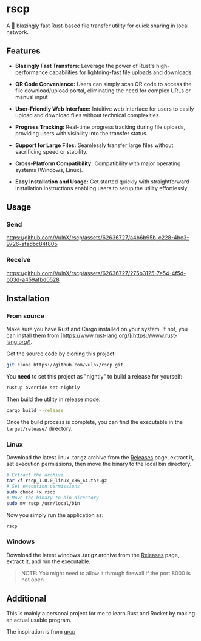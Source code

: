 # rscp

A :rocket: blazingly fast Rust-based file transfer utility for quick sharing in local network.

## Features

- **Blazingly Fast Transfers:** Leverage the power of Rust's high-performance capabilities for lightning-fast file uploads and downloads.

- **QR Code Convenience:** Users can simply scan QR code to access the file download/upload portal, eliminating the need for complex URLs or manual input

- **User-Friendly Web Interface:** Intuitive web interface for users to easily upload and download files without technical complexities.

- **Progress Tracking:** Real-time progress tracking during file uploads, providing users with visibility into the transfer status.

- **Support for Large Files:** Seamlessly transfer large files without sacrificing speed or stability.

- **Cross-Platform Compatibility:** Compatibility with major operating systems (Windows, Linux).

- **Easy Installation and Usage:** Get started quickly with straightforward installation instructions enabling users to setup the utility effortlessly

## Usage

### Send

https://github.com/VulnX/rscp/assets/62636727/a4b6b95b-c228-4bc3-9726-afadbc84f805

### Receive

https://github.com/VulnX/rscp/assets/62636727/275b3125-7e54-4f5d-b03d-a459afbd0528

## Installation

### From source

Make sure you have Rust and Cargo installed on your system. If not, you can install them from [https://www.rust-lang.org/](https://www.rust-lang.org/).

Get the source code by cloning this project:

```bash
git clone https://github.com/vulnx/rscp.git
```

You **need** to set this project as "nightly" to build a release for yourself:

```bash
rustup override set nightly
```

Then build the utility in release mode:

```bash
cargo build --release
```

Once the build process is complete, you can find the executable in the `target/release/` directory.

### Linux

Download the latest linux .tar.gz archive from the [Releases](https://github.com/VulnX/rscp/releases) page, extract it, set execution permissions, then move the binary to the local bin directory.

```bash
# Extract the archive
tar xf rscp_1.0.0_linux_x86_64.tar.gz
# Set execution permissions
sudo chmod +x rscp
# Move the binary to bin directory
sudo mv rscp /usr/local/bin
```

Now you simply run the application as:

```bash
rscp
```

### Windows

Download the latest windows .tar.gz archive from the [Releases](https://github.com/VulnX/rscp/releases) page, extract it, and run the executable.

> NOTE: You might need to allow it through firewall if the port 8000 is not open

## Additional

This is mainly a personal project for me to learn Rust and Rocket by making an actual usable program.

The inspiration is from [qrcp](https://github.com/claudiodangelis/qrcp)
